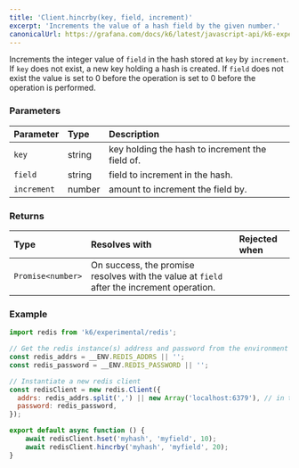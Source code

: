 ```yaml
---
title: 'Client.hincrby(key, field, increment)'
excerpt: 'Increments the value of a hash field by the given number.'
canonicalUrl: https://grafana.com/docs/k6/latest/javascript-api/k6-experimental/redis/client/client-hincrby/
---
```


Increments the integer value of `field` in the hash stored at `key` by `increment`. If `key` does not exist, a new key holding a hash is created. If `field` does not exist the value is set to 0 before the operation is set to 0 before the operation is performed.

### Parameters

| Parameter   | Type   | Description                                     |
| :---------- | :----- | :---------------------------------------------- |
| `key`       | string | key holding the hash to increment the field of. |
| `field`     | string | field to increment in the hash.                 |
| `increment` | number | amount to increment the field by.               |


### Returns

| Type              | Resolves with                                                                             | Rejected when |
| :---------------- | :---------------------------------------------------------------------------------------- | :------------ |
| `Promise<number>` | On success, the promise resolves with the value at `field` after the increment operation. |               |

### Example

<CodeGroup labels={[]}>

```javascript
import redis from 'k6/experimental/redis';

// Get the redis instance(s) address and password from the environment
const redis_addrs = __ENV.REDIS_ADDRS || '';
const redis_password = __ENV.REDIS_PASSWORD || '';

// Instantiate a new redis client
const redisClient = new redis.Client({
  addrs: redis_addrs.split(',') || new Array('localhost:6379'), // in the form of 'host:port', separated by commas
  password: redis_password,
});

export default async function () {
    await redisClient.hset('myhash', 'myfield', 10);
    await redisClient.hincrby('myhash', 'myfield', 20);
}
```

</CodeGroup>